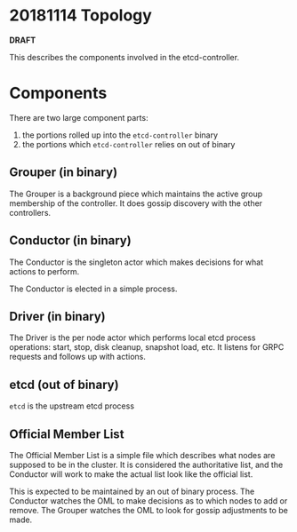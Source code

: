# 20181114 Topology

**DRAFT**

This describes the components involved in the etcd-controller.

# Components

There are two large component parts:

1. the portions rolled up into the `etcd-controller` binary
2. the portions which `etcd-controller` relies on out of binary

## Grouper (in binary)

The Grouper is a background piece which maintains the active group membership of the controller.
It does gossip discovery with the other controllers.

## Conductor (in binary)

The Conductor is the singleton actor which makes decisions for what actions to perform.

The Conductor is elected in a simple process.

## Driver (in binary)

The Driver is the per node actor which performs local etcd process operations: start, stop, disk cleanup, snapshot load, etc.
It listens for GRPC requests and follows up with actions.

## etcd (out of binary)

`etcd` is the upstream etcd process

## Official Member List

The Official Member List is a simple file which describes what nodes are supposed to be in the cluster.
It is considered the authoritative list, and the Conductor will work to make the actual list look like the official list.

This is expected to be maintained by an out of binary process.
The Conductor watches the OML to make decisions as to which nodes to add or remove.
The Grouper watches the OML to look for gossip adjustments to be made.